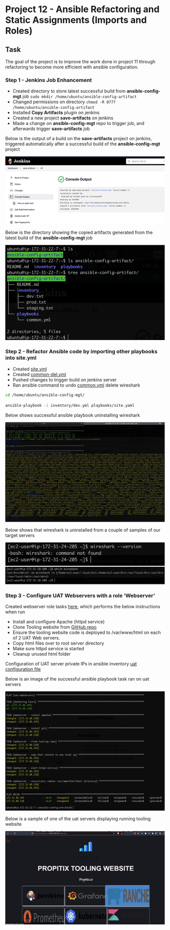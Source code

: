 # Project 12 - Ansible Refactoring and Static Assignments (Imports and Roles)

## Task

The goal of the project is to improve the work done in project 11 through refactoring to become more efficient with ansible configuration.

### Step 1 - Jenkins Job Enhancement

- Created directory to store latest successful build from **ansible-config-mgt** job `sudo mkdir /home/ubuntu/ansible-config-artifact`
- Changed permissions on directory `chmod -R 0777 /home/ubuntu/ansible-config-artifact`
- Installed **Copy Artifacts** plugin on jenkins
- Created a new project **save-artifacts** on jenkins
- Made a change on **ansible-config-mgt** repo to trigger job, and afterwards trigger **save-artifacts** job


Below is the output of a build on the **save-artifacts** project on jenkins, triggered automatically after a successful build of the **ansible-config-mgt** project  

![](./first_save_artifacts_build.png)

Below is the directory showing the copied artifacts generated from the latest build of the **ansible-config-mgt** job  

![](./copied_artifacts.png)


### Step 2 - Refactor Ansible code by importing other playbooks into site.yml

- Created [site.yml](https://github.com/toritsejuFO/ansible-config-mgt/blob/main/playbooks/site.yml)
- Created [common-del.yml](https://github.com/toritsejuFO/ansible-config-mgt/blob/main/static-assignments/common-del.yml)
- Pushed changes to trigger build on jenkins server
- Ran ansible command to undo [common.yml](https://github.com/toritsejuFO/ansible-config-mgt/blob/main/static-assignments/common.yml) delete wireshark

```bash
cd /home/ubuntu/ansible-config-mgt/

ansible-playbook -i inventory/dev.yml playbooks/site.yaml
```

Below shows successful ansible playbook uninstalling wireshark  

![](./ansible_playbook_success.png)

Below shows that wireshark is uninstalled from a couple of samples of our target servers  

![](./wireshark_uninstalled.png)
![](./wireshark_uninstalled2.png)


### Step 3 - Configure UAT Webservers with a role ‘Webserver’

Created webserver role tasks [here](https://github.com/toritsejuFO/ansible-config-mgt/blob/main/roles/tasks/main.yml), which performs the below instructions when run

- Install and configure Apache (httpd service)
- Clone Tooling website from [GitHub repo](https://github.com/toritsejuFO/tooling.git)
- Ensure the tooling website code is deployed to /var/www/html on each of 2 UAT Web servers.
- Copy html files over to root server directory 
- Make sure httpd service is started
- Cleanup unused html folder

Configuration of UAT server private IPs in ansible inventory [uat configuration file](https://github.com/toritsejuFO/ansible-config-mgt/blob/main/inventory/uat.txt)


Below is an image of the successful ansible playbook task ran on uat servers  

![](./successful_playbook.png)

Below is a sample of one of the uat servers displaying running tooling website  

![](./sample_uat_server.png)
